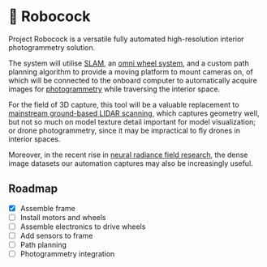 # 🦚 Robocock

Project Robocock is a versatile fully automated high-resolution interior photogrammetry solution.

The system will utilise [SLAM](https://www.notion.so/About-caf9711042f84a92b1a0a05f0bd871f7), an [omni wheel system](https://en.wikipedia.org/wiki/Omni_wheel), and a custom path planning algorithm to provide a moving platform to mount cameras on, of which will be connected to the onboard computer to automatically acquire images for [photogrammetry](https://www.notion.so/About-caf9711042f84a92b1a0a05f0bd871f7) while traversing the interior space.

For the field of 3D capture, this tool will be a valuable replacement to [mainstream ground-based LIDAR scanning](https://en.wikipedia.org/wiki/Lidar#Surveying), which captures geometry well, but not so much on model texture detail important for model visualization; or drone photogrammetry, since it may be impractical to fly drones in interior spaces. 

Moreover, in the recent rise in [neural radiance field research](https://www.matthewtancik.com/nerf), the dense image datasets our automation captures may also be increasingly useful.

## Roadmap
- [x]  Assemble frame
- [ ]  Install motors and wheels
- [ ]  Assemble electronics to drive wheels
- [ ]  Add sensors to frame
- [ ]  Path planning
- [ ]  Photogrammetry integration
